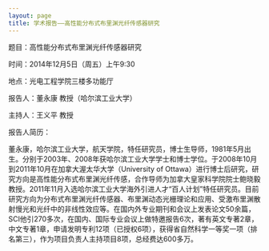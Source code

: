 ```yaml
---
layout: page
title: 学术报告——高性能分布式布里渊光纤传感器研究
---
```


题目：高性能分布式布里渊光纤传感器研究

时间：2014年12月5日（周五）上午9:30

地点：光电工程学院三楼多功能厅

报告人：董永康  教授（哈尔滨工业大学）

主持人：王义平  教授

报告人简历：

董永康，哈尔滨工业大学，航天学院，特任研究员，博士生导师，1981年5月出生。分别于2003年、2008年获哈尔滨工业大学学士和博士学位。于2008年10月到2011年10月在加拿大渥太华大学（University of Ottawa）进行博士后研究，研究方向是高性能分布式布里渊光纤传感，合作导师为加拿大皇家科学院院士鲍晓毅教授。2011年11月入选哈尔滨工业大学海外引进人才“百人计划”特任研究员。目前研究方向为分布式布里渊光纤传感器、布里渊动态光栅理论和应用、受激布里渊散射慢光和光纤中的非线性效应等。在国内外专业期刊和会议上发表论文50余篇，SCI他引270多次，在国内、国际专业会议上做特邀报告6次，著有英文专著2章，中文专著1章，申请发明专利12项（已授权6项），获得省自然科学一等奖一项（排名第三），作为项目负责人主持项目8项，总经费达600多万。